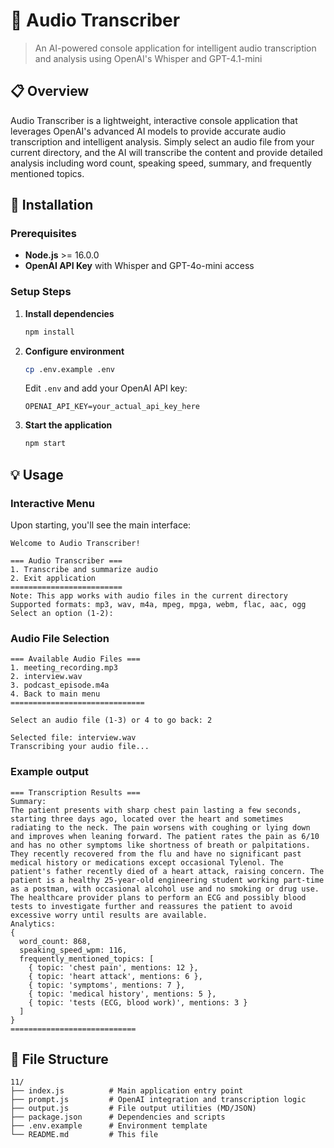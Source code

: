 # 🎵 Audio Transcriber

> An AI-powered console application for intelligent audio transcription and analysis using OpenAI's Whisper and GPT-4.1-mini

## 📋 Overview

Audio Transcriber is a lightweight, interactive console application that leverages OpenAI's advanced AI models to provide accurate audio transcription and intelligent analysis. Simply select an audio file from your current directory, and the AI will transcribe the content and provide detailed analysis including word count, speaking speed, summary, and frequently mentioned topics.

## 🚀 Installation

### Prerequisites
- **Node.js** >= 16.0.0
- **OpenAI API Key** with Whisper and GPT-4o-mini access

### Setup Steps

1. **Install dependencies**
   ```bash
   npm install
   ```

2. **Configure environment**
   ```bash
   cp .env.example .env
   ```
   Edit `.env` and add your OpenAI API key:
   ```env
   OPENAI_API_KEY=your_actual_api_key_here
   ```

3. **Start the application**
   ```bash
   npm start
   ```

## 💡 Usage

### Interactive Menu
Upon starting, you'll see the main interface:

```
Welcome to Audio Transcriber!

=== Audio Transcriber ===
1. Transcribe and summarize audio
2. Exit application
=========================
Note: This app works with audio files in the current directory
Supported formats: mp3, wav, m4a, mpeg, mpga, webm, flac, aac, ogg
Select an option (1-2): 
```

### Audio File Selection

```
=== Available Audio Files ===
1. meeting_recording.mp3
2. interview.wav
3. podcast_episode.m4a
4. Back to main menu
==============================

Select an audio file (1-3) or 4 to go back: 2

Selected file: interview.wav
Transcribing your audio file...
```

### Example output
```
=== Transcription Results ===
Summary:
The patient presents with sharp chest pain lasting a few seconds, starting three days ago, located over the heart and sometimes radiating to the neck. The pain worsens with coughing or lying down and improves when leaning forward. The patient rates the pain as 6/10 and has no other symptoms like shortness of breath or palpitations. They recently recovered from the flu and have no significant past medical history or medications except occasional Tylenol. The patient's father recently died of a heart attack, raising concern. The patient is a healthy 25-year-old engineering student working part-time as a postman, with occasional alcohol use and no smoking or drug use. The healthcare provider plans to perform an ECG and possibly blood tests to investigate further and reassures the patient to avoid excessive worry until results are available.
Analytics:
{
  word_count: 868,
  speaking_speed_wpm: 116,
  frequently_mentioned_topics: [
    { topic: 'chest pain', mentions: 12 },
    { topic: 'heart attack', mentions: 6 },
    { topic: 'symptoms', mentions: 7 },
    { topic: 'medical history', mentions: 5 },
    { topic: 'tests (ECG, blood work)', mentions: 3 }
  ]
}
============================
```


## 📁 File Structure
```
11/
├── index.js          # Main application entry point
├── prompt.js         # OpenAI integration and transcription logic
├── output.js         # File output utilities (MD/JSON)
├── package.json      # Dependencies and scripts
├── .env.example      # Environment template
└── README.md         # This file
```
